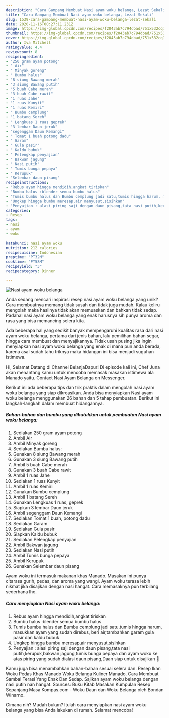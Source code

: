 ```yaml
---
description: "Cara Gampang Membuat Nasi ayam woku belanga, Lezat Sekali"
title: "Cara Gampang Membuat Nasi ayam woku belanga, Lezat Sekali"
slug: 1539-cara-gampang-membuat-nasi-ayam-woku-belanga-lezat-sekali
date: 2020-11-16T00:27:11.231Z
image: https://img-global.cpcdn.com/recipes/f2043ab7c794dbad/751x532cq70/nasi-ayam-woku-belanga-foto-resep-utama.jpg
thumbnail: https://img-global.cpcdn.com/recipes/f2043ab7c794dbad/751x532cq70/nasi-ayam-woku-belanga-foto-resep-utama.jpg
cover: https://img-global.cpcdn.com/recipes/f2043ab7c794dbad/751x532cq70/nasi-ayam-woku-belanga-foto-resep-utama.jpg
author: Iva Mitchell
ratingvalue: 4.4
reviewcount: 8
recipeingredient:
- "250 gram ayam potong"
- " Air"
- " Minyak goreng"
- " Bumbu halus"
- "8 siung Bawang merah"
- "3 siung Bawang putih"
- "5 buah Cabe merah"
- "3 buah Cabe rawit"
- "1 ruas Jahe"
- "1 ruas Kunyit"
- "1 ruas Kemiri"
- " Bumbu cemplung"
- "1 batang Sereh"
- " Lengkuas 1 ruas geprek"
- "3 lembar Daun jeruk"
- "segenggam Daun Kemangi"
- " Tomat 1 buah potong dadu"
- " Garam"
- " Gula pasir"
- " Kaldu bubuk"
- " Pelengkap penyajian"
- " Bakwan jagung"
- " Nasi putih"
- " Tumis bunga pepaya"
- " Kerupuk"
- "Selembar daun pisang"
recipeinstructions:
- "Rebus ayam hingga mendidih,angkat tiriskan"
- "Bumbu halus :blender semua bumbu halus"
- "Tumis bumbu halus dan Bumbu cemplung jadi satu,tumis hingga harum, masukkan ayam yang sudah direbus, beri air,tambahkan garam gula pasir dan kaldu bubuk"
- "Ungkep hingga bumbu meresap,air menyusut,sisihkan"
- "Penyajian : alasi piring saji dengan daun pisang,tata nasi putih,kerupuk,bakwan jagung,tumis bunga pepaya dan ayam woku ke atas piring yang sudah dialasi daun pisang,Daan siap untuk disajikan 🤗"
categories:
- Resep
tags:
- nasi
- ayam
- woku

katakunci: nasi ayam woku 
nutrition: 212 calories
recipecuisine: Indonesian
preptime: "PT32M"
cooktime: "PT58M"
recipeyield: "3"
recipecategory: Dinner

---
```



![Nasi ayam woku belanga](https://img-global.cpcdn.com/recipes/f2043ab7c794dbad/751x532cq70/nasi-ayam-woku-belanga-foto-resep-utama.jpg)

Anda sedang mencari inspirasi resep nasi ayam woku belanga yang unik? Cara membuatnya memang tidak susah dan tidak juga mudah. Kalau keliru mengolah maka hasilnya tidak akan memuaskan dan bahkan tidak sedap. Padahal nasi ayam woku belanga yang enak harusnya sih punya aroma dan rasa yang bisa memancing selera kita.

Ada beberapa hal yang sedikit banyak mempengaruhi kualitas rasa dari nasi ayam woku belanga, pertama dari jenis bahan, lalu pemilihan bahan segar, hingga cara membuat dan menyajikannya. Tidak usah pusing jika ingin menyiapkan nasi ayam woku belanga yang enak di mana pun anda berada, karena asal sudah tahu triknya maka hidangan ini bisa menjadi suguhan istimewa.

Hi, Selamat Datang di Channel BelanjaDapur! Di episode kali ini, Chef Juna akan menantang kamu untuk mencoba memasak masakan istimewa ala Manado yaitu. Contact Nasi Ayam Belanga on Messenger.


Berikut ini ada beberapa tips dan trik praktis dalam mengolah nasi ayam woku belanga yang siap dikreasikan. Anda bisa menyiapkan Nasi ayam woku belanga menggunakan 26 bahan dan 5 tahap pembuatan. Berikut ini langkah-langkah dalam membuat hidangannya.

<!--inarticleads1-->

##### Bahan-bahan dan bumbu yang dibutuhkan untuk pembuatan Nasi ayam woku belanga:

1. Sediakan 250 gram ayam potong
1. Ambil  Air
1. Ambil  Minyak goreng
1. Sediakan  Bumbu halus:
1. Gunakan 8 siung Bawang merah
1. Gunakan 3 siung Bawang putih
1. Ambil 5 buah Cabe merah
1. Gunakan 3 buah Cabe rawit
1. Ambil 1 ruas Jahe
1. Sediakan 1 ruas Kunyit
1. Ambil 1 ruas Kemiri
1. Gunakan  Bumbu cemplung
1. Ambil 1 batang Sereh
1. Gunakan  Lengkuas 1 ruas, geprek
1. Siapkan 3 lembar Daun jeruk
1. Ambil segenggam Daun Kemangi
1. Sediakan  Tomat 1 buah, potong dadu
1. Sediakan  Garam
1. Sediakan  Gula pasir
1. Siapkan  Kaldu bubuk
1. Sediakan  Pelengkap penyajian
1. Ambil  Bakwan jagung
1. Sediakan  Nasi putih
1. Ambil  Tumis bunga pepaya
1. Ambil  Kerupuk
1. Gunakan Selembar daun pisang


Ayam woku ini termasuk makanan khas Manado. Masakan ini punya citarasa gurih, pedas, dan aroma yang wangi. Ayam woku terasa lebih nikmat jika disajikan dengan nasi hangat. Cara memasaknya pun terbilang sederhana lho. 

<!--inarticleads2-->

##### Cara menyiapkan Nasi ayam woku belanga:

1. Rebus ayam hingga mendidih,angkat tiriskan
1. Bumbu halus :blender semua bumbu halus
1. Tumis bumbu halus dan Bumbu cemplung jadi satu,tumis hingga harum, masukkan ayam yang sudah direbus, beri air,tambahkan garam gula pasir dan kaldu bubuk
1. Ungkep hingga bumbu meresap,air menyusut,sisihkan
1. Penyajian : alasi piring saji dengan daun pisang,tata nasi putih,kerupuk,bakwan jagung,tumis bunga pepaya dan ayam woku ke atas piring yang sudah dialasi daun pisang,Daan siap untuk disajikan 🤗


Kamu juga bisa menambahkan bahan-bahan sesuai selera dan. Resep Ikan Woku Pedas Khas Manado Woku Belanga Kuliner Manado. Cara Membuat Sambal Terasi Yang Enak Dan Sedap. Sajikan ayam woku belanga dengan nasi putih nan hangat. Sources: Buku Kitab Masakan Kumpulan Resep Sepanjang Masa Kompas.com - Woku Daun dan Woku Belanga oleh Bondan Winarno. 

Gimana nih? Mudah bukan? Itulah cara menyiapkan nasi ayam woku belanga yang bisa Anda lakukan di rumah. Selamat mencoba!
